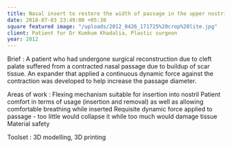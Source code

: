 ```yaml
---
title: Nasal insert to restore the width of passage in the upper nostril
date: 2018-07-03 23:49:00 +05:30
square featured image: "/uploads/2012_0426_171725%20crop%20lite.jpg"
client: Patient for Dr Kumkum Khadalia, Plastic surgeon
year: 2012
---
```


Brief : A patient who had undergone surgical reconstruction due to cleft palate suffered from a contracted nasal passage due to buildup of scar tissue. An expander that applied a continuous dynamic force against the contraction was developed to help increase the passage diameter.

Areas of work :
Flexing mechanism suitable for insertion into nostril
Patient comfort in terms of usage (insertion and removal) as well as allowing comfortable breathing while inserted
Requisite dynamic force applied to passage - too little would collapse it while too much would damage tissue 
Material safety

Toolset :
3D modelling, 3D printing
